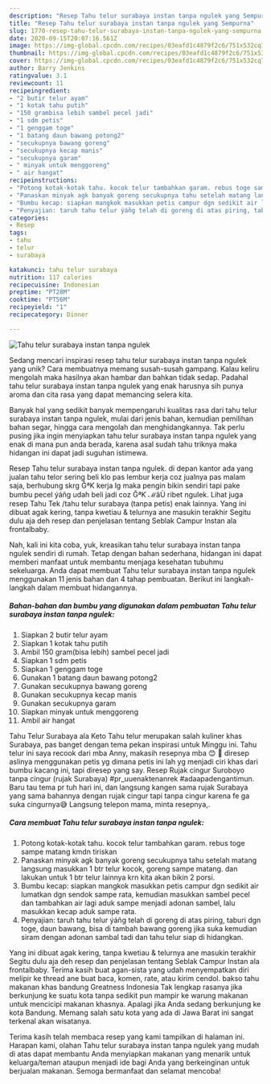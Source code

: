 ```yaml
---
description: "Resep Tahu telur surabaya instan tanpa ngulek yang Sempurna"
title: "Resep Tahu telur surabaya instan tanpa ngulek yang Sempurna"
slug: 1770-resep-tahu-telur-surabaya-instan-tanpa-ngulek-yang-sempurna
date: 2020-09-15T20:07:16.561Z
image: https://img-global.cpcdn.com/recipes/03eafd1c4879f2c6/751x532cq70/tahu-telur-surabaya-instan-tanpa-ngulek-foto-resep-utama.jpg
thumbnail: https://img-global.cpcdn.com/recipes/03eafd1c4879f2c6/751x532cq70/tahu-telur-surabaya-instan-tanpa-ngulek-foto-resep-utama.jpg
cover: https://img-global.cpcdn.com/recipes/03eafd1c4879f2c6/751x532cq70/tahu-telur-surabaya-instan-tanpa-ngulek-foto-resep-utama.jpg
author: Barry Jenkins
ratingvalue: 3.1
reviewcount: 11
recipeingredient:
- "2 butir telur ayam"
- "1 kotak tahu putih"
- "150 grambisa lebih sambel pecel jadi"
- "1 sdm petis"
- "1 genggam toge"
- "1 batang daun bawang potong2"
- "secukupnya bawang goreng"
- "secukupnya kecap manis"
- "secukupnya garam"
- " minyak untuk menggoreng"
- " air hangat"
recipeinstructions:
- "Potong kotak-kotak tahu. kocok telur tambahkan garam. rebus toge sampe matang kmdn tiriskan"
- "Panaskan minyak agk banyak goreng secukupnya tahu setelah matang langsung masukkan 1 btr telur kocok, goreng sampe matang. dan lakukan untuk 1 btr telur lainnya krn kita akan bikin 2 porsi."
- "Bumbu kecap: siapkan mangkok masukkan petis campur dgn sedikit air lumatkan dgn sendok sampe rata, kemudian masukkan sambel pecel dan tambahkan air lagi aduk sampe menjadi adonan sambel, lalu masukkan kecap aduk sampe rata."
- "Penyajian: taruh tahu telur ýáñg telah di goreng di atas piring, taburi dgn toge, daun bawang, bisa di tambah bawang goreng jika suka kemudian siram dengan adonan sambal tadi dan tahu telur siap di hidangkan."
categories:
- Resep
tags:
- tahu
- telur
- surabaya

katakunci: tahu telur surabaya 
nutrition: 117 calories
recipecuisine: Indonesian
preptime: "PT28M"
cooktime: "PT56M"
recipeyield: "1"
recipecategory: Dinner

---
```



![Tahu telur surabaya instan tanpa ngulek](https://img-global.cpcdn.com/recipes/03eafd1c4879f2c6/751x532cq70/tahu-telur-surabaya-instan-tanpa-ngulek-foto-resep-utama.jpg)

Sedang mencari inspirasi resep tahu telur surabaya instan tanpa ngulek yang unik? Cara membuatnya memang susah-susah gampang. Kalau keliru mengolah maka hasilnya akan hambar dan bahkan tidak sedap. Padahal tahu telur surabaya instan tanpa ngulek yang enak harusnya sih punya aroma dan cita rasa yang dapat memancing selera kita.

Banyak hal yang sedikit banyak mempengaruhi kualitas rasa dari tahu telur surabaya instan tanpa ngulek, mulai dari jenis bahan, kemudian pemilihan bahan segar, hingga cara mengolah dan menghidangkannya. Tak perlu pusing jika ingin menyiapkan tahu telur surabaya instan tanpa ngulek yang enak di mana pun anda berada, karena asal sudah tahu triknya maka hidangan ini dapat jadi suguhan istimewa.

Resep Tahu telur surabaya instan tanpa ngulek. di depan kantor ada yang jualan tahu telor sering beli klo pas lembur kerja coz jualnya pas malam saja, berhubung skrg ĞªƘ kerja lg maka pengin bikin sendiri tapi pake bumbu pecel ýáñg udah beli jadi coz ĞªƘ ℳâÙ ribet ngulek. Lihat juga resep Tahu Tek /tahu telur surabaya (tanpa petis) enak lainnya. Yang ini dibuat agak kering, tanpa kwetiau &amp; telurnya ane masukin terakhir Segitu dulu aja deh resep dan penjelasan tentang Seblak Campur Instan ala frontalbaby.


Nah, kali ini kita coba, yuk, kreasikan tahu telur surabaya instan tanpa ngulek sendiri di rumah. Tetap dengan bahan sederhana, hidangan ini dapat memberi manfaat untuk membantu menjaga kesehatan tubuhmu sekeluarga. Anda dapat membuat Tahu telur surabaya instan tanpa ngulek menggunakan 11 jenis bahan dan 4 tahap pembuatan. Berikut ini langkah-langkah dalam membuat hidangannya.

<!--inarticleads1-->

##### Bahan-bahan dan bumbu yang digunakan dalam pembuatan Tahu telur surabaya instan tanpa ngulek:

1. Siapkan 2 butir telur ayam
1. Siapkan 1 kotak tahu putih
1. Ambil 150 gram(bisa lebih) sambel pecel jadi
1. Siapkan 1 sdm petis
1. Siapkan 1 genggam toge
1. Gunakan 1 batang daun bawang potong2
1. Gunakan secukupnya bawang goreng
1. Gunakan secukupnya kecap manis
1. Gunakan secukupnya garam
1. Siapkan  minyak untuk menggoreng
1. Ambil  air hangat


Tahu Telur Surabaya ala Keto Tahu telur merupakan salah kuliner khas Surabaya, pas banget dengan tema pekan inspirasi untuk Minggu ini. Tahu telur ini saya recook dari mba Anny, makasih resepnya mba 😊 🙏 diresep aslinya menggunakan petis yg dimana petis ini lah yg menjadi ciri khas dari bumbu kacang ini, tapi diresep yang say. Resep Rujak cingur Suroboyo tanpa cingur (rujak Surabaya) #pr_uuenaktenanrek #adaapadengantimun. Baru tau tema pr tuh hari ini, dan langsung kangen sama rujak Surabaya yang sama bahannya dengan rujak cingur tapi tanpa cingur karena fe ga suka cingurnya😅 Langsung telepon mama, minta resepnya,. 

<!--inarticleads2-->

##### Cara membuat Tahu telur surabaya instan tanpa ngulek:

1. Potong kotak-kotak tahu. kocok telur tambahkan garam. rebus toge sampe matang kmdn tiriskan
1. Panaskan minyak agk banyak goreng secukupnya tahu setelah matang langsung masukkan 1 btr telur kocok, goreng sampe matang. dan lakukan untuk 1 btr telur lainnya krn kita akan bikin 2 porsi.
1. Bumbu kecap: siapkan mangkok masukkan petis campur dgn sedikit air lumatkan dgn sendok sampe rata, kemudian masukkan sambel pecel dan tambahkan air lagi aduk sampe menjadi adonan sambel, lalu masukkan kecap aduk sampe rata.
1. Penyajian: taruh tahu telur ýáñg telah di goreng di atas piring, taburi dgn toge, daun bawang, bisa di tambah bawang goreng jika suka kemudian siram dengan adonan sambal tadi dan tahu telur siap di hidangkan.


Yang ini dibuat agak kering, tanpa kwetiau &amp; telurnya ane masukin terakhir Segitu dulu aja deh resep dan penjelasan tentang Seblak Campur Instan ala frontalbaby. Terima kasih buat agan-sista yang udah menyempatkan diri melipir ke thread ane buat baca, komen, rate, atau kirim cendol. bakso tahu makanan khas bandung Greatness Indonesia Tak lengkap rasanya jika berkunjung ke suatu kota tanpa sedikit pun mampir ke warung makanan untuk mencicipi makanan khasnya. Apalagi jika Anda sedang berkunjung ke kota Bandung. Memang salah satu kota yang ada di Jawa Barat ini sangat terkenal akan wisatanya. 

Terima kasih telah membaca resep yang kami tampilkan di halaman ini. Harapan kami, olahan Tahu telur surabaya instan tanpa ngulek yang mudah di atas dapat membantu Anda menyiapkan makanan yang menarik untuk keluarga/teman ataupun menjadi ide bagi Anda yang berkeinginan untuk berjualan makanan. Semoga bermanfaat dan selamat mencoba!
